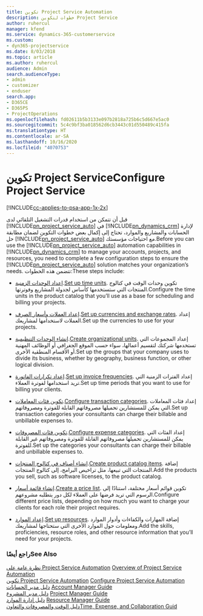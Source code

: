 ```yaml
---
title: تكوين Project Service Automation
description: خطوات لتكوين Project Service
author: ruhercul
manager: kfend
ms.service: dynamics-365-customerservice
ms.custom:
- dyn365-projectservice
ms.date: 8/03/2018
ms.topic: article
ms.author: ruhercul
audience: Admin
search.audienceType:
- admin
- customizer
- enduser
search.app:
- D365CE
- D365PS
- ProjectOperations
ms.openlocfilehash: fd02611b5b3133e097b2818a725b6c5d667e5ac0
ms.sourcegitcommit: 5c4c9bf3ba018562d6cb3443c01d550489c415fa
ms.translationtype: HT
ms.contentlocale: ar-SA
ms.lasthandoff: 10/16/2020
ms.locfileid: "4070753"
---
```

# <a name="configure-project-service"></a><span data-ttu-id="0f2ff-103">تكوين Project Service</span><span class="sxs-lookup"><span data-stu-id="0f2ff-103">Configure Project Service</span></span>

[!INCLUDE[cc-applies-to-psa-app-1x-2x](../includes/cc-applies-to-psa-app-1x-2x.md)]

<span data-ttu-id="0f2ff-104">قبل أن تتمكن من استخدام قدرات التشغيل التلقائي لدى [!INCLUDE[pn_project_service_auto](../includes/pn-project-service-auto.md)] في [!INCLUDE[pn_dynamics_crm](../includes/pn-dynamics-crm.md)] لإدارة الحسابات والمشاريع والموارد، تحتاج إلى إكمال بعض خطوات التكوين لضمان مطابقة حل [!INCLUDE[pn_project_service_auto](../includes/pn-project-service-auto.md)] مع احتياجات مؤسستك.</span><span class="sxs-lookup"><span data-stu-id="0f2ff-104">Before you can use the [!INCLUDE[pn_project_service_auto](../includes/pn-project-service-auto.md)] automation capabilities in [!INCLUDE[pn_dynamics_crm](../includes/pn-dynamics-crm.md)] to manage your accounts, projects, and resources, you need to complete a few configuration steps to ensure the [!INCLUDE[pn_project_service_auto](../includes/pn-project-service-auto.md)] solution matches your organization’s needs.</span></span> <span data-ttu-id="0f2ff-105">تتضمن هذه الخطوات:</span><span class="sxs-lookup"><span data-stu-id="0f2ff-105">These steps include:</span></span>  
  
-   <span data-ttu-id="0f2ff-106">[إعداد الوحدات الزمنية](../psa/set-up-time-units.md).</span><span class="sxs-lookup"><span data-stu-id="0f2ff-106">[Set up time units](../psa/set-up-time-units.md).</span></span> <span data-ttu-id="0f2ff-107">تكوين وحدات الوقت في كتالوج المنتجات التي ستستخدمها كأساس لجدولة المشاريع وفوترتها.</span><span class="sxs-lookup"><span data-stu-id="0f2ff-107">Configure the time units in the product catalog that you’ll use as a base for scheduling and billing your projects.</span></span>  
  
-   <span data-ttu-id="0f2ff-108">[إعداد العملات وأسعار الصرف](../psa/set-up-currencies-exchange-rates.md).</span><span class="sxs-lookup"><span data-stu-id="0f2ff-108">[Set up currencies and exchange rates](../psa/set-up-currencies-exchange-rates.md).</span></span> <span data-ttu-id="0f2ff-109">إعداد العملات لاستخدامها لمشاريعك.</span><span class="sxs-lookup"><span data-stu-id="0f2ff-109">Set up the currencies to use for your projects.</span></span>  
  
-   <span data-ttu-id="0f2ff-110">[إنشاء الوحدات التنظيمية](../psa/create-organizational-units.md).</span><span class="sxs-lookup"><span data-stu-id="0f2ff-110">[Create organizational units](../psa/create-organizational-units.md).</span></span> <span data-ttu-id="0f2ff-111">إعداد المجموعات التي تستخدمها شركتك لتقسيم أعمالها، سواء حسب الموقع الجغرافي أو الوظائف المهنية أو الأقسام المنطقية الأخرى.</span><span class="sxs-lookup"><span data-stu-id="0f2ff-111">Set up the groups that your company uses to divide its business, whether by geography, business function, or other logical division.</span></span>  
  
-   <span data-ttu-id="0f2ff-112">[إعداد تكرارات الفاتورة](../psa/set-up-invoice-frequencies.md).</span><span class="sxs-lookup"><span data-stu-id="0f2ff-112">[Set up invoice frequencies](../psa/set-up-invoice-frequencies.md).</span></span> <span data-ttu-id="0f2ff-113">إعداد الفترات الزمنية التي تريد استخدامها لفوترة العملاء.</span><span class="sxs-lookup"><span data-stu-id="0f2ff-113">Set up time periods that you want to use for billing your clients.</span></span>  
  
-   <span data-ttu-id="0f2ff-114">[تكوين فئات المعاملات](../psa/configure-transaction-categories.md).</span><span class="sxs-lookup"><span data-stu-id="0f2ff-114">[Configure transaction categories](../psa/configure-transaction-categories.md).</span></span> <span data-ttu-id="0f2ff-115">إعداد فئات المعاملات التي يمكن للمستشارين تحميلها مصروفاتهم القابلة للفوترة ومصروفاتهم.</span><span class="sxs-lookup"><span data-stu-id="0f2ff-115">Set up transaction categories your consultants can charge their billable and unbillable expenses to.</span></span>  
  
-   <span data-ttu-id="0f2ff-116">[تكوين فئات المصروفات](../psa/configure-expense-categories.md).</span><span class="sxs-lookup"><span data-stu-id="0f2ff-116">[Configure expense categories](../psa/configure-expense-categories.md).</span></span> <span data-ttu-id="0f2ff-117">إعداد الفئات التي يمكن للمستشارين تحميلها مصروفاتهم القابلة للفوترة ومصروفاتهم غير القابلة للفوترة.</span><span class="sxs-lookup"><span data-stu-id="0f2ff-117">Set up the categories your consultants can charge their billable and unbillable expenses to.</span></span>  
  
-   <span data-ttu-id="0f2ff-118">[إنشاء أصناف في كتالوج المنتجات](../psa/create-product-catalog-items.md).</span><span class="sxs-lookup"><span data-stu-id="0f2ff-118">[Create product catalog items](../psa/create-product-catalog-items.md).</span></span> <span data-ttu-id="0f2ff-119">إضافة المنتجات التي تبيعها، مثل تراخيص البرامج، إلى كتالوج المنتجات.</span><span class="sxs-lookup"><span data-stu-id="0f2ff-119">Add the products you sell, such as software licenses, to the product catalog.</span></span>  
  
-   <span data-ttu-id="0f2ff-120">[إنشاء قائمة أسعار](../psa/create-price-list.md).</span><span class="sxs-lookup"><span data-stu-id="0f2ff-120">[Create a price list](../psa/create-price-list.md).</span></span> <span data-ttu-id="0f2ff-121">تكوين قوائم أسعار مختلفة، استنادًا إلى الرسوم التي تريد فرضها على العملاء لكل دور يتطلبه مشروعهم.</span><span class="sxs-lookup"><span data-stu-id="0f2ff-121">Configure different price lists, depending on how much you want to charge your clients for each role their project requires.</span></span>  
  
-   <span data-ttu-id="0f2ff-122">[إعداد الموارد](../psa/set-up-resources.md).</span><span class="sxs-lookup"><span data-stu-id="0f2ff-122">[Set up resources](../psa/set-up-resources.md).</span></span> <span data-ttu-id="0f2ff-123">إضافة المهارات والكفاءات وأدوار الموارد ومعلومات حول الموارد الأخرى التي ستحتاجها لمشاريعك.</span><span class="sxs-lookup"><span data-stu-id="0f2ff-123">Add the skills, proficiencies, resource roles, and other resource information that you’ll need for your projects.</span></span>  
  
### <a name="see-also"></a><span data-ttu-id="0f2ff-124">راجع أيضًا</span><span class="sxs-lookup"><span data-stu-id="0f2ff-124">See Also</span></span>  
 <span data-ttu-id="0f2ff-125">[نظرة عامة على Project Service Automation](../psa/overview.md) </span><span class="sxs-lookup"><span data-stu-id="0f2ff-125">[Overview of Project Service Automation](../psa/overview.md) </span></span>  
 <span data-ttu-id="0f2ff-126">[تكوين Project Service Automation](../psa/configure.md) </span><span class="sxs-lookup"><span data-stu-id="0f2ff-126">[Configure Project Service Automation](../psa/configure.md) </span></span>  
 <span data-ttu-id="0f2ff-127">[دليل مدير الحسابات](../psa/account-manager-guide.md) </span><span class="sxs-lookup"><span data-stu-id="0f2ff-127">[Account Manager Guide](../psa/account-manager-guide.md) </span></span>  
 <span data-ttu-id="0f2ff-128">[دليل مدير المشروع](../psa/project-manager-guide.md) </span><span class="sxs-lookup"><span data-stu-id="0f2ff-128">[Project Manager Guide](../psa/project-manager-guide.md) </span></span>  
 <span data-ttu-id="0f2ff-129">[دليل إدارة الموارد](../psa/resource-manager-guide.md) </span><span class="sxs-lookup"><span data-stu-id="0f2ff-129">[Resource Manager Guide](../psa/resource-manager-guide.md) </span></span>  
 [<span data-ttu-id="0f2ff-130">دليل الوقت والمصروفات والتعاون</span><span class="sxs-lookup"><span data-stu-id="0f2ff-130">Time, Expense, and Collaboration Guid</span></span>](../psa/time-expense-collaboration-guide.md)
